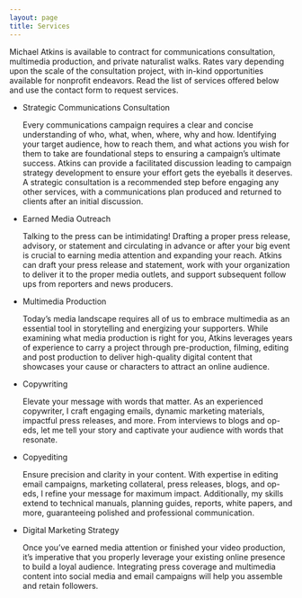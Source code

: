 ```yaml
---
layout: page
title: Services
---
```


Michael Atkins is available to contract for communications consultation, multimedia production, and private naturalist walks. Rates vary depending upon the scale of the consultation project, with in-kind opportunities available for nonprofit endeavors. Read the list of services offered below and use the contact form to request services. 

* Strategic Communications Consultation
  
  Every communications campaign requires a clear and concise understanding of who, what, when, where, why and how. Identifying your target audience, how to reach them, and what actions you wish for them to take are foundational steps to ensuring a campaign’s ultimate success. Atkins can provide a facilitated discussion leading to campaign strategy development to ensure your effort gets the eyeballs it deserves. A strategic consultation is a recommended step before engaging any other services, with a communications plan produced and returned to clients after an initial discussion.
  
* Earned Media Outreach
  
  Talking to the press can be intimidating! Drafting a proper press release, advisory, or statement and circulating in advance or after your big event is crucial to earning media attention and expanding your reach. Atkins can draft your press release and statement, work with your organization to deliver it to the proper media outlets, and support subsequent follow ups from reporters and news producers.
  
* Multimedia Production
  
  Today’s media landscape requires all of us to embrace multimedia as an essential tool in storytelling and energizing your supporters. While examining what media production is right for you, Atkins leverages years of experience to carry a project through pre-production, filming, editing and post production to deliver high-quality digital content that showcases your cause or characters to attract an online audience.
  
* Copywriting
  
  Elevate your message with words that matter. As an experienced copywriter, I craft engaging emails, dynamic marketing materials, impactful press releases, and more. From interviews to blogs and op-eds, let me tell your story and captivate your audience with words that resonate.
  
* Copyediting
  
  Ensure precision and clarity in your content. With expertise in editing email campaigns, marketing collateral, press releases, blogs, and op-eds, I refine your message for maximum impact. Additionally, my skills extend to technical manuals, planning guides, reports, white papers, and more, guaranteeing polished and professional communication.
  
* Digital Marketing Strategy
  
  Once you’ve earned media attention or finished your video production, it’s imperative that you properly leverage your existing online presence to build a loyal audience. Integrating press coverage and multimedia content into social media and email campaigns will help you assemble and retain followers.

